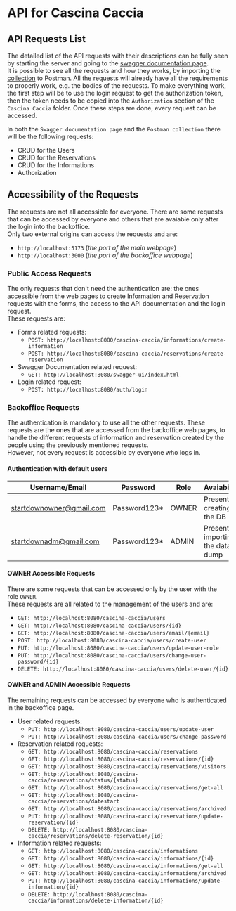 # API for Cascina Caccia

## API Requests List

The detailed list of the API requests with their descriptions can be fully seen by starting the server
and going to the [swagger documentation page](http://localhost:8080/swagger-ui/index.html#/l).  
It is possible to see all the requests and how they works, by importing the [collection](./cascina-caccia.postman_collection.json) to Postman.
All the requests will already have all the requirements to properly work, e.g. the bodies of the requests.
To make everything work, the first step will be to use the login request to get the authorization token,
then the token needs to be copied into the `Authorization` section of the `Cascina Caccia` folder.
Once these steps are done, every request can be accessed.

In both the `Swagger documentation page` and the `Postman collection` there will be the following requests:

- CRUD for the Users
- CRUD for the Reservations
- CRUD for the Informations
- Authorization

## Accessibility of the Requests

The requests are not all accessible for everyone.
There are some requests that can be accessed by everyone and others that are avaiable only after the login into the backoffice.  
Only two external origins can access the requests and are:

- `http://localhost:5173` (_the port of the main webpage_)
- `http://localhost:3000` (_the port of the backoffice webpage_)

### Public Access Requests

The only requests that don't need the authentication are: the ones accessible from the web pages to create Information and Reservation requests with the forms, the access to the API documentation and the login request.  
These requests are:

- Forms related requests:
  - `POST: http://localhost:8080/cascina-caccia/informations/create-information`
  - `POST: http://localhost:8080/cascina-caccia/reservations/create-reservation`
- Swagger Documentation related request:
  - `GET: http://localhost:8080/swagger-ui/index.html`
- Login related request:
  - `POST: http://localhost:8080/auth/login`

### Backoffice Requests

The authentication is mandatory to use all the other requests. These requests are the ones that are accessed from the backoffice web pages,
to handle the different requests of information and reservation created by the people using the previously mentioned requests.  
However, not every request is accessible by everyone who logs in.

#### Authentication with default users

| Username/Email           | Password      | Role  | Avaiability                        |
| ------------------------ | ------------- | ----- | ---------------------------------- |
| startdownowner@gmail.com | Password123\* | OWNER | Present by creating the DB         |
| startdownadm@gmail.com   | Password123\* | ADMIN | Present by importing the data dump |

#### OWNER Accessible Requests

There are some requests that can be accessed only by the user with the role `OWNER`.  
These requests are all related to the management of the users and are:

- `GET: http://localhost:8080/cascina-caccia/users`
- `GET: http://localhost:8080/cascina-caccia/users/{id}`
- `GET: http://localhost:8080/cascina-caccia/users/email/{email}`
- `POST: http://localhost:8080/cascina-caccia/users/create-user`
- `PUT: http://localhost:8080/cascina-caccia/users/update-user-role`
- `PUT: http://localhost:8080/cascina-caccia/users/change-user-password/{id}`
- `DELETE: http://localhost:8080/cascina-caccia/users/delete-user/{id}`

#### OWNER and ADMIN Accessible Requests

The remaining requests can be accessed by everyone who is authenticated in the backoffice page.

- User related requests:
  - `PUT: http://localhost:8080/cascina-caccia/users/update-user`
  - `PUT: http://localhost:8080/cascina-caccia/users/change-password`
- Reservation related requests:
  - `GET: http://localhost:8080/cascina-caccia/reservations`
  - `GET: http://localhost:8080/cascina-caccia/reservations/{id}`
  - `GET: http://localhost:8080/cascina-caccia/reservations/visitors`
  - `GET: http://localhost:8080/cascina-caccia/reservations/status/{status}`
  - `GET: http://localhost:8080/cascina-caccia/reservations/get-all`
  - `GET: http://localhost:8080/cascina-caccia/reservations/datestart`
  - `GET: http://localhost:8080/cascina-caccia/reservations/archived`
  - `PUT: http://localhost:8080/cascina-caccia/reservations/update-reservation/{id}`
  - `DELETE: http://localhost:8080/cascina-caccia/reservations/delete-reservation/{id}`
- Information related requests:
  - `GET: http://localhost:8080/cascina-caccia/informations`
  - `GET: http://localhost:8080/cascina-caccia/informations/{id}`
  - `GET: http://localhost:8080/cascina-caccia/informations/get-all`
  - `GET: http://localhost:8080/cascina-caccia/informations/archived`
  - `PUT: http://localhost:8080/cascina-caccia/informations/update-information/{id}`
  - `DELETE: http://localhost:8080/cascina-caccia/informations/delete-information/{id}`
